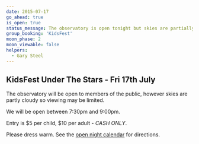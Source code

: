 ```yaml
---
date: 2015-07-17
go_ahead: true
is_open: true
status_message: The observatory is open tonight but skies are partially cloudy.
group_booking: 'KidsFest'
moon_phase: 2
moon_viewable: false
helpers:
  - Gary Steel
---
```

KidsFest Under The Stars - Fri 17th July
---------------------------------------

The observatory will be open to members of the public, however skies are
partly cloudy so viewing may be limited.

We will be open between 7:30pm and 9:00pm.

Entry is $5 per child, $10 per adult - _CASH ONLY_.

Please dress warm.  See the [open night calendar](/open-nights/calendar.html)
for directions.
